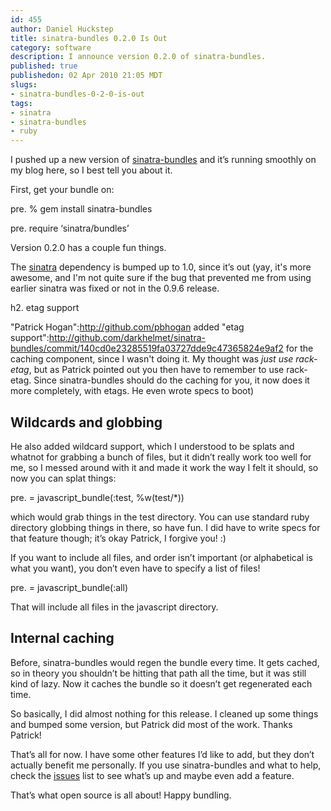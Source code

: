 ```yaml
--- 
id: 455
author: Daniel Huckstep
title: sinatra-bundles 0.2.0 Is Out
category: software
description: I announce version 0.2.0 of sinatra-bundles.
published: true
publishedon: 02 Apr 2010 21:05 MDT
slugs: 
- sinatra-bundles-0-2-0-is-out
tags: 
- sinatra
- sinatra-bundles
- ruby
---
```

I pushed up a new version of
[sinatra-bundles](http://github.com/darkhelmet/sinatra-bundles) and it’s
running smoothly on my blog here, so I best tell you about it.

First, get your bundle on:

pre. % gem install sinatra-bundles

pre. require ‘sinatra/bundles’

Version 0.2.0 has a couple fun things.

The [sinatra](http://github.com/sinatra/sinatra) dependency is bumped up
to 1.0, since it’s out
(yay![](), it's more awesome, and I'm not quite sure if the bug that prevented me from using earlier sinatra was fixed or not in the 0.9.6 release.

h2. etag support

"Patrick Hogan":http://github.com/pbhogan added "etag support":http://github.com/darkhelmet/sinatra-bundles/commit/140cd0e23285519fa03727dde9c47365824e9af2 for the caching component, since I wasn't doing it. My thought was _just use rack-etag_, but as Patrick pointed out you then have to remember to use rack-etag. Since sinatra-bundles should do the caching for you, it now does it more completely, with etags. He even wrote specs to boot)

## Wildcards and globbing

He also added wildcard support, which I understood to be splats and
whatnot for grabbing a bunch of files, but it didn’t really work too
well for me, so I messed around with it and made it work the way I felt
it should, so now you can splat things:

pre. = javascript\_bundle(:test, %w(test/\*))

which would grab things in the test directory. You can use standard ruby
directory globbing things in there, so have fun. I did have to write
specs for that feature though; it’s okay Patrick, I forgive you! :)

If you want to include all files, and order isn’t important (or
alphabetical is what you want), you don’t even have to specify a list of
files!

pre. = javascript\_bundle(:all)

That will include all files in the javascript directory.

## Internal caching

Before, sinatra-bundles would regen the bundle every time. It gets
cached, so in theory you shouldn’t be hitting that path all the time,
but it was still kind of lazy. Now it caches the bundle so it doesn’t
get regenerated each time.

So basically, I did almost nothing for this release. I cleaned up some
things and bumped some version, but Patrick did most of the work. Thanks
Patrick!

That’s all for now. I have some other features I’d like to add, but they
don’t actually benefit me personally. If you use sinatra-bundles and
what to help, check the
[issues](http://github.com/darkhelmet/sinatra-bundles/issues) list to
see what’s up and maybe even add a feature.

That’s what open source is all about! Happy bundling.